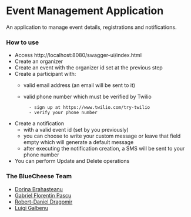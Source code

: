 # Event Management Application

An application to manage event details, registrations and notifications.

### How to use

- Access http://localhost:8080/swagger-ui/index.html
- Create an organizer
- Create an event with the organizer id set at the previous step
- Create a participant with:
    - valid email address (an email will be sent to it)
    - valid phone number which must be verified by Twilio
      
            - sign up at https://www.twilio.com/try-twilio
            - verify your phone number
      
- Create a notification
    - with a valid event id (set by you previously)
    - you can choose to write your custom message or leave that field empty which will generate a default message
    - after executing the notification creation, a SMS will be sent to your phone number
- You can perform Update and Delete operations
   
### The BlueCheese Team

- [Dorina Brahasteanu](https://github.com/DorinaBr)
- [Gabriel Florentin Pascu](https://github.com/GabiPascu)
- [Robert-Daniel Dragomir](https://github.com/robertt287)
- [Luigi Galbenu](https://github.com/luigi13galbenu)
